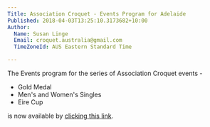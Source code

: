 ```yaml
---
Title: Association Croquet - Events Program for Adelaide
Published: 2018-04-03T13:25:10.3173682+10:00
Author:
  Name: Susan Linge
  Email: croquet.australia@gmail.com
  TimeZoneId: AUS Eastern Standard Time

---
```

The Events program for the series of Association Croquet events - 

- Gold Medal
- Men's and Women's Singles 
- Eire Cup

is now available by [clicking this link](/2018-isc-program-march-final.pdf).